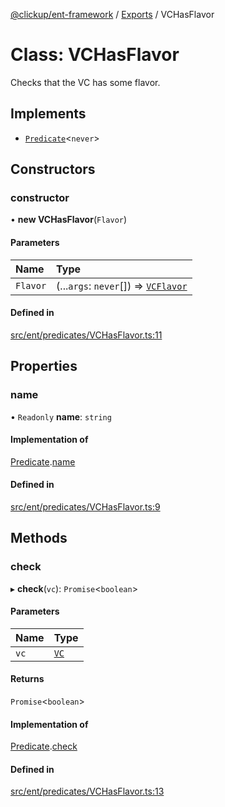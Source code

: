 [@clickup/ent-framework](../README.md) / [Exports](../modules.md) / VCHasFlavor

# Class: VCHasFlavor

Checks that the VC has some flavor.

## Implements

- [`Predicate`](../interfaces/Predicate.md)<`never`\>

## Constructors

### constructor

• **new VCHasFlavor**(`Flavor`)

#### Parameters

| Name | Type |
| :------ | :------ |
| `Flavor` | (...`args`: `never`[]) => [`VCFlavor`](VCFlavor.md) |

#### Defined in

[src/ent/predicates/VCHasFlavor.ts:11](https://github.com/clickup/ent-framework/blob/master/src/ent/predicates/VCHasFlavor.ts#L11)

## Properties

### name

• `Readonly` **name**: `string`

#### Implementation of

[Predicate](../interfaces/Predicate.md).[name](../interfaces/Predicate.md#name)

#### Defined in

[src/ent/predicates/VCHasFlavor.ts:9](https://github.com/clickup/ent-framework/blob/master/src/ent/predicates/VCHasFlavor.ts#L9)

## Methods

### check

▸ **check**(`vc`): `Promise`<`boolean`\>

#### Parameters

| Name | Type |
| :------ | :------ |
| `vc` | [`VC`](VC.md) |

#### Returns

`Promise`<`boolean`\>

#### Implementation of

[Predicate](../interfaces/Predicate.md).[check](../interfaces/Predicate.md#check)

#### Defined in

[src/ent/predicates/VCHasFlavor.ts:13](https://github.com/clickup/ent-framework/blob/master/src/ent/predicates/VCHasFlavor.ts#L13)
